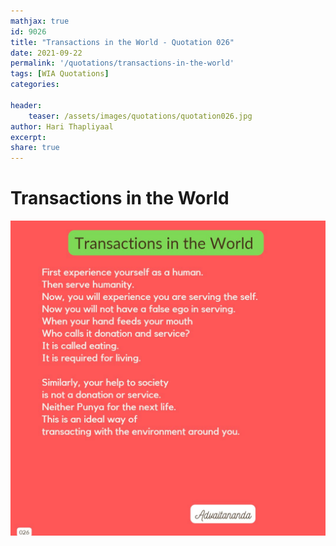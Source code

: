 ```yaml
---
mathjax: true
id: 9026
title: "Transactions in the World - Quotation 026"
date: 2021-09-22
permalink: '/quotations/transactions-in-the-world'
tags: [WIA Quotations] 
categories: 

header:
    teaser: /assets/images/quotations/quotation026.jpg
author: Hari Thapliyaal 
excerpt:
share: true 
---
```


# Transactions in the World

![Transactions in the World](/assets/images/quotations/quotation026.jpg)

